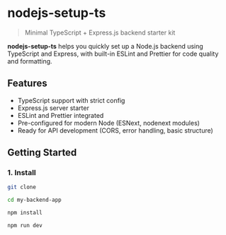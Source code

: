 # nodejs-setup-ts

> Minimal TypeScript + Express.js backend starter kit

**nodejs-setup-ts** helps you quickly set up a Node.js backend using TypeScript and Express, with built-in ESLint and Prettier for code quality and formatting.

## Features

- TypeScript support with strict config
- Express.js server starter
- ESLint and Prettier integrated
- Pre-configured for modern Node (ESNext, nodenext modules)
- Ready for API development (CORS, error handling, basic structure)

## Getting Started

### 1. Install

```bash
git clone 

cd my-backend-app

npm install

npm run dev
```
